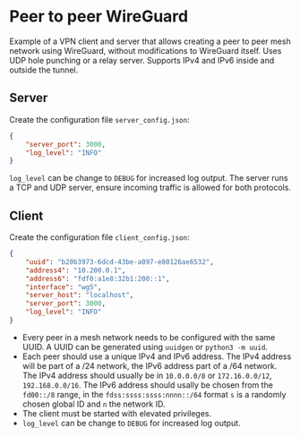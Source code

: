 # Peer to peer WireGuard

Example of a VPN client and server that allows creating a peer to peer mesh network using WireGuard, without modifications to WireGuard itself. Uses UDP hole punching or a relay server. Supports IPv4 and IPv6 inside and outside the tunnel.

## Server

Create the configuration file `server_config.json`:
```json
{
    "server_port": 3000,
    "log_level": "INFO"
}
```

`log_level` can be change to `DEBUG` for increased log output. The server runs a TCP and UDP server, ensure incoming traffic is allowed for both protocols.

## Client

Create the configuration file `client_config.json`:
```json
{
    "uuid": "b20b3973-6dcd-43be-a097-e80126ae6532",
    "address4": "10.200.0.1",
    "address6": "fdf0:a1e8:32b1:200::1",
    "interface": "wg5",
    "server_host": "localhost",
    "server_port": 3000,
    "log_level": "INFO"
}
```

- Every peer in a mesh network needs to be configured with the same UUID. A UUID can be generated using `uuidgen` or `python3 -m uuid`.
- Each peer should use a unique IPv4 and IPv6 address. The IPv4 address will be part of a /24 network, the IPv6 address part of a /64 network. The IPv4 address should usually be in `10.0.0.0/8` or `172.16.0.0/12`, `192.168.0.0/16`. The IPv6 address should usally be chosen from the `fd00::/8` range, in the `fdss:ssss:ssss:nnnn::/64` format `s` is a randomly chosen global ID and `n` the network ID.
- The client must be started with elevated privileges.
- `log_level` can be change to `DEBUG` for increased log output.
